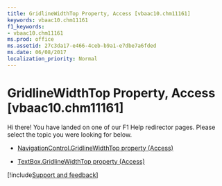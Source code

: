 ```yaml
---
title: GridlineWidthTop Property, Access [vbaac10.chm11161]
keywords: vbaac10.chm11161
f1_keywords:
- vbaac10.chm11161
ms.prod: office
ms.assetid: 27c3da17-e466-4ceb-b9a1-e7dbe7a6fded
ms.date: 06/08/2017
localization_priority: Normal
---
```



# GridlineWidthTop Property, Access [vbaac10.chm11161]

Hi there! You have landed on one of our F1 Help redirector pages. Please select the topic you were looking for below.

- [NavigationControl.GridlineWidthTop property (Access)](http://msdn.microsoft.com/library/e9d2180e-6037-a040-7b57-1be74587e49b%28Office.15%29.aspx)

- [TextBox.GridlineWidthTop property (Access)](http://msdn.microsoft.com/library/bb49f001-83a9-f1b8-c095-33b8b3f820b3%28Office.15%29.aspx)

[!include[Support and feedback](~/includes/feedback-boilerplate.md)]